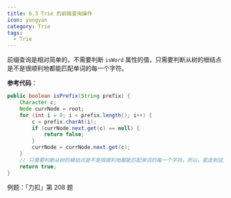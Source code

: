 ```yaml
---
title: 6.3 Trie 的前缀查询操作
icon: yongyan
category: Trie
tags:
  - Trie
---
```


前缀查询是相对简单的，不需要判断 `isWord` 属性的值，只需要判断从树的根结点是不是很顺利地都能匹配单词的每一个字符。

**参考代码**：

```java
public boolean isPrefix(String prefix) {
    Character c;
    Node currNode = root;
    for (int i = 0; i < prefix.length(); i++) {
        c = prefix.charAt(i);
        if (currNode.next.get(c) == null) {
            return false;
        }
        currNode = currNode.next.get(c);
    }
    // 只需要判断从树的根结点是不是很顺利地都能匹配单词的每一个字符，所以，能走到这里来，就返回 True
    return true;
}
```


例题：「力扣」第 208 题
